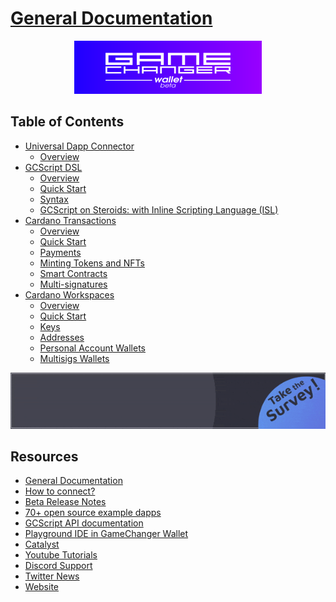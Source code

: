 # [General Documentation](README.md)


<div style="text-align:center">
    <a href="https://beta-wallet.gamechanger.finance"><img src="../gcw-logo-300x85.png"/></a>
</div>


## Table of Contents 
- [Universal Dapp Connector](universal-dapp-connector/README.md)
    - [Overview](universal-dapp-connector/overview.md)
- [GCScript DSL](gcscript/README.md)
    - [Overview](gcscript/overview.md)
    - [Quick Start](gcscript/quick-start.md)
    - [Syntax](gcscript/syntax.md)
    - [GCScript on Steroids: with Inline Scripting Language (ISL)](gcscript/ISL.md)
- [Cardano Transactions](transactions/README.md)
    - [Overview](transactions/overview.md)
    - [Quick Start](transactions/quick-start.md)
    - [Payments](transactions/payments.md)
    - [Minting Tokens and NFTs](transactions/minting.md)
    - [Smart Contracts](transactions/smart-contracts.md)
    - [Multi-signatures](transactions/multisig.md)
- [Cardano Workspaces](workspaces/README.md)
    - [Overview](workspaces/overview.md)
    - [Quick Start](workspaces/quick-start.md)
    - [Keys](workspaces/keys.md)
    - [Addresses](workspaces/keys.md)
    - [Personal Account Wallets](workspaces/accounts.md)
    - [Multisigs Wallets](workspaces/multisigs.md)

<div style="text-align:center">
    <a href="https://forms.gle/XJQ4MSST1CvPfN196"><img src="img/dev_docs_survey.gif"/></a>
</div>

## Resources
- [General Documentation](README.md)
- [How to connect?](https://www.npmjs.com/package/@gamechanger-finance/gc)
- [Beta Release Notes](../RELEASE.md)
- [70+ open source example dapps](../examples/README.md)
- [GCScript API documentation](https://beta-wallet.gamechanger.finance/doc/api/v2)
- [Playground IDE in GameChanger Wallet ](https://beta-wallet.gamechanger.finance/playground)
- [Catalyst](catalyst/CATALYST.md)
- [Youtube Tutorials](https://www.youtube.com/@gamechanger.finance)
- [Discord Support](https://discord.gg/vpbfyRaDKG)
- [Twitter News](https://twitter.com/GameChangerOk)
- [Website](https://gamechanger.finance)